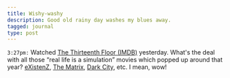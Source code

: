 ```yaml
---
title: Wishy-washy
description: Good old rainy day washes my blues away.
tagged: journal
type: post
---
```


`3:27pm:` Watched [The Thirteenth Floor (IMDB)](https://www.imdb.com/title/tt0139809) yesterday. What's the deal with all those “real life is a simulation” movies which popped up around that year? [eXistenZ](https://www.imdb.com/title/tt0120907), [The Matrix](https://www.imdb.com/title/tt0133093), [Dark City](https://www.imdb.com/title/tt0118929), etc. I mean, wow!
